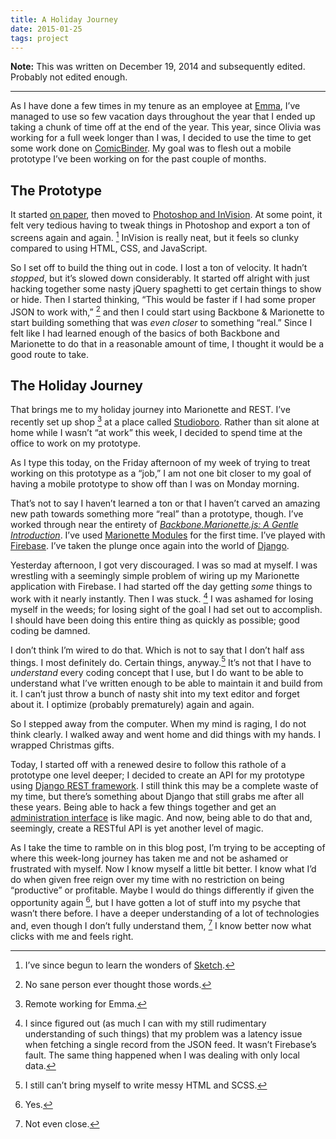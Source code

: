 ```yaml
---
title: A Holiday Journey
date: 2015-01-25
tags: project
---
```


**Note:** This was written on December 19, 2014 and subsequently edited. Probably not edited enough.

---

As I have done a few times in my tenure as an employee at [Emma][emma], I’ve managed to use so few vacation days throughout the year that I ended up taking a chunk of time off at the end of the year. This year, since Olivia was working for a full week longer than I was, I decided to use the time to get some work done on [ComicBinder][cb-blog]. My goal was to flesh out a mobile prototype I’ve been working on for the past couple of months.

## The Prototype

It started [on paper][dribbble-sketch], then moved to [Photoshop and InVision][dribbble-animated]. At some point, it felt very tedious having to tweak things in Photoshop and export a ton of screens again and again. [^sketch] InVision is really neat, but it feels so clunky compared to using HTML, CSS, and JavaScript.

So I set off to build the thing out in code. I lost a ton of velocity. It hadn’t *stopped*, but it’s slowed down considerably. It started off alright with just hacking together some nasty jQuery spaghetti to get certain things to show or hide. Then I started thinking, “This would be faster if I had some proper JSON to work with,” [^sane] and then I could start using Backbone & Marionette to start building something that was *even closer* to something “real.” Since I felt like I had learned enough of the basics of both Backbone and Marionette to do that in a reasonable amount of time, I thought it would be a good route to take.

## The Holiday Journey

That brings me to my holiday journey into Marionette and REST. I’ve recently set up  shop [^remote] at a place called [Studioboro][studioboro]. Rather than sit alone at home while I wasn’t “at work” this week, I decided to spend time at the office to work on my prototype.

As I type this today, on the Friday afternoon of my week of trying to treat working on this prototype as a “job,” I am not one bit closer to my goal of having a mobile prototype to show off than I was on Monday morning.

That’s not to say I haven’t learned a ton or that I haven’t carved an amazing new path towards something more “real” than a prototype, though. I’ve worked through near the entirety of *[Backbone.Marionette.js: A Gentle Introduction][marionette-book]*. I’ve used [Marionette Modules][marionette-modules] for the first time. I’ve played with [Firebase][firebase]. I’ve taken the plunge once again into the world of [Django][django].

Yesterday afternoon, I got very discouraged. I was so mad at myself. I was wrestling with a seemingly simple problem of wiring up my Marionette application with Firebase. I had started off the day getting *some* things to work with it nearly instantly. Then I was stuck. [^twenty-twenty] I was ashamed for losing myself in the weeds; for losing sight of the goal I had set out to accomplish. I should have been doing this entire thing as quickly as possible; good coding be damned.

I don’t think I’m wired to do that. Which is not to say that I don’t half ass things. I most definitely do. Certain things, anyway.[^css] It’s not that I have to *understand* every coding concept that I use, but I do want to be able to understand what I’ve written enough to be able to maintain it and build from it. I can’t just throw a bunch of nasty shit into my text editor and forget about it. I optimize (probably prematurely) again and again.

So I stepped away from the computer. When my mind is raging, I do not think clearly. I walked away and went home and did things with my hands. I wrapped Christmas gifts.

Today, I started off with a renewed desire to follow this rathole of a prototype one level deeper; I decided to create an API for my prototype using [Django REST framework][drf]. I still think this may be a complete waste of my time, but there’s something about Django that still grabs me after all these years. Being able to hack a few things together and get an [administration interface][django-admin] is like magic. And now, being able to do that and, seemingly, create a RESTful API is yet another level of magic.

As I take the time to ramble on in this blog post, I’m trying to be accepting of where this week-long journey has taken me and not be ashamed or frustrated with myself. Now I know myself a little bit better. I know what I’d do when given free reign over my time with no restriction on being “productive” or profitable. Maybe I would do things differently if given the opportunity again [^differently], but I have gotten a lot of stuff into my psyche that wasn’t there before. I have a deeper understanding of a lot of technologies and, even though I don’t fully understand them, [^no] I know better now what clicks with me and feels right.

[^sketch]: I’ve since begun to learn the wonders of [Sketch][sketchapp].
[^sane]: No sane person ever thought those words.
[^remote]: Remote working for Emma.
[^twenty-twenty]: I since figured out (as much I can with my still rudimentary understanding of such things) that my problem was a latency issue when fetching a single record from the JSON feed. It wasn’t Firebase’s fault. The same thing happened when I was dealing with only local data.
[^css]: I still can’t bring myself to write messy HTML and SCSS.
[^differently]: Yes.
[^no]: Not even close.

[emma]: http://myemma.com
[cb-blog]: /2014/06/comicbinder/
[dribbble-sketch]: https://dribbble.com/shots/1652576-Issue-Page
[dribbble-animated]: https://dribbble.com/shots/1771878-Issue-Modal-Animated
[sketchapp]: http://bohemiancoding.com/sketch/
[studioboro]: http://studioboro.com/
[drf]: http://www.django-rest-framework.org/
[marionette-book]: https://leanpub.com/marionette-gentle-introduction
[marionette-modules]: http://marionettejs.com/docs/v2.4.7/marionette.module.html
[firebase]: https://www.firebase.com/
[django]: http://djangoproject.com
[django-admin]: https://docs.djangoproject.com/en/1.7/intro/overview/#a-dynamic-admin-interface-it-s-not-just-scaffolding-it-s-the-whole-house
